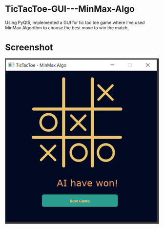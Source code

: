 # TicTacToe-GUI---MinMax-Algo
Using PyQt5, implemented a GUI for tic tac toe game where I've used MinMax Algorithm to choose the best move to win the match.

# Screenshot
<img src="1.png">
